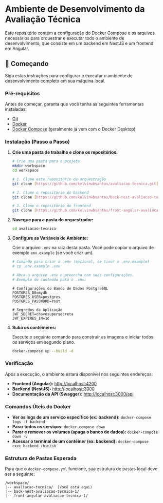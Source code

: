 # Ambiente de Desenvolvimento da Avaliação Técnica

Este repositório contém a configuração do Docker Compose e os arquivos necessários para orquestrar e executar todo o ambiente de desenvolvimento, que consiste em um backend em NestJS e um frontend em Angular.

## 🚀 Começando

Siga estas instruções para configurar e executar o ambiente de desenvolvimento completo em sua máquina local.

### Pré-requisitos

Antes de começar, garanta que você tenha as seguintes ferramentas instaladas:
* [Git](https://git-scm.com/)
* [Docker](https://www.docker.com/products/docker-desktop/)
* [Docker Compose](https://docs.docker.com/compose/install/) (geralmente já vem com o Docker Desktop)

### Instalação (Passo a Passo)

1.  **Crie uma pasta de trabalho e clone os repositórios:**

    ```bash
    # Crie uma pasta para o projeto
    mkdir workspace
    cd workspace

    # 1. Clone este repositório de orquestração
    git clone [https://github.com/kelvinwbsantos/avaliacao-tecnica.git](https://github.com/kelvinwbsantos/avaliacao-tecnica.git)

    # 2. Clone o repositório do backend
    git clone [https://github.com/kelvinwbsantos/back-nest-avaliacao-tecnica-1.git](https://github.com/kelvinwbsantos/back-nest-avaliacao-tecnica-1.git)

    # 3. Clone o repositório do frontend
    git clone [https://github.com/kelvinwbsantos/front-angular-avaliacao-tecnica-1.git](https://github.com/kelvinwbsantos/front-angular-avaliacao-tecnica-1.git)
    ```

2.  **Navegue para a pasta do orquestrador:**

    ```bash
    cd avaliacao-tecnica
    ```

3.  **Configure as Variáveis de Ambiente:**

    Crie o arquivo `.env` na raiz desta pasta. Você pode copiar o arquivo de exemplo `env.example` (se você criar um).

    ```bash
    # Comando para criar o .env (opcional, se tiver o .env.example)
    # cp .env.example .env

    # Abra o arquivo .env e preencha com suas configurações.
    # Exemplo de conteúdo para o .env:
    ```
    ```env
    # Configurações do Banco de Dados PostgreSQL
    POSTGRES_DB=mydb
    POSTGRES_USER=postgres
    POSTGRES_PASSWORD=root

    # Segredos da Aplicação
    JWT_SECRET=chavesupersecreta
    JWT_EXPIRES_IN=1d
    ```

4.  **Suba os contêineres:**

    Execute o seguinte comando para construir as imagens e iniciar todos os serviços em segundo plano.

    ```bash
    docker-compose up --build -d
    ```

### Verificação

Após a execução, o ambiente estará disponível nos seguintes endereços:

* **Frontend (Angular):** [http://localhost:4200](http://localhost:4200)
* **Backend (NestJS):** [http://localhost:3000](http://localhost:3000)
* **Documentação da API (Swagger):** [http://localhost:3000/api](http://localhost:3000/api)

### Comandos Úteis do Docker

* **Ver os logs de um serviço específico (ex: backend):**
    `docker-compose logs -f backend`
* **Parar todos os serviços:**
    `docker-compose down`
* **Parar e remover os volumes (apaga o banco de dados):**
    `docker-compose down -v`
* **Acessar o terminal de um contêiner (ex: backend):**
    `docker-compose exec backend /bin/sh`

### Estrutura de Pastas Esperada

Para que o `docker-compose.yml` funcione, sua estrutura de pastas local deve ser a seguinte:
```
/workspace/
|-- avaliacao-tecnica/  (Você está aqui)
|-- back-nest-avaliacao-tecnica-1/
|-- front-angular-avaliacao-tecnica-1/
```